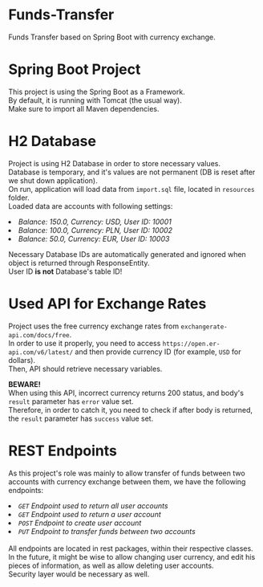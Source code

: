 # Funds-Transfer
Funds Transfer based on Spring Boot with currency exchange.

# Spring Boot Project
This project is using the Spring Boot as a Framework.  
By default, it is running with Tomcat (the usual way).  
Make sure to import all Maven dependencies.  

# H2 Database
Project is using H2 Database in order to store necessary values.  
Database is temporary, and it's values are not permanent (DB is reset after we shut down application).  
On run, application will load data from `import.sql` file, located in `resources` folder.  
Loaded data are accounts with following settings:  
<i><li>Balance: 150.0, Currency: USD, User ID: 10001</li></i>
<i><li>Balance: 100.0, Currency: PLN, User ID: 10002</li></i>
<i><li>Balance: 50.0, Currency: EUR, User ID: 10003</li></i>  

Necessary Database IDs are automatically generated and ignored when object is returned through ResponseEntity.  
User ID <b>is not</b> Database's table ID!

# Used API for Exchange Rates
Project uses the free currency exchange rates from `exchangerate-api.com/docs/free`.  
In order to use it properly, you need to access `https://open.er-api.com/v6/latest/` 
and then provide currency ID (for example, `USD` for dollars).  
Then, API should retrieve necessary variables.

<b>BEWARE!</b>  
When using this API, incorrect currency returns 200 status, and body's `result` parameter has `error` value set.  
Therefore, in order to catch it, you need to check if after body is returned, the `result` parameter has `success` value set.

# REST Endpoints
As this project's role was mainly to allow transfer of funds between two accounts with currency exchange 
between them, we have the following endpoints:
<i><li>`GET` Endpoint used to return all user accounts</li></i>
<i><li>`GET` Endpoint used to return a user account</li></i>
<i><li>`POST` Endpoint to create user account</li></i>
<i><li>`PUT` Endpoint to transfer funds between two accounts</li></i>  
All endpoints are located in rest packages, within their respective classes.  
In the future, it might be wise to allow changing user currency, and edit his pieces of information,
as well as allow deleting user accounts.  
Security layer would be necessary as well.